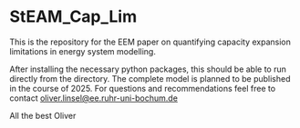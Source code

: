 # StEAM_Cap_Lim
This is the repository for the EEM paper on quantifying capacity expansion limitations in energy system modelling.

After installing the necessary python packages, this should be able to run directly from the directory.
The complete model is planned to be published in the course of 2025.
For questions and recommendations feel free to contact oliver.linsel@ee.ruhr-uni-bochum.de

All the best
Oliver
